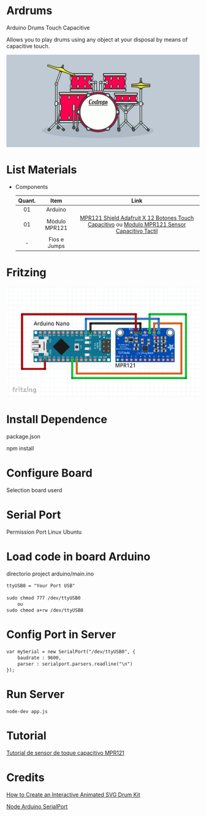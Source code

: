 # Ardrums
Arduino Drums Touch Capacitive

Allows you to play drums using any object at your disposal by means of capacitive touch.

![Ardrums](https://github.com/rodriguesfas/ardrums/blob/master/screenshot/01.png)

# List Materials

- Components

	|Quant. | Item          | Link |
	| :---: | :--:          | :--: |
	|  01   | Arduino       | []() |
	|  01   | Módulo MPR121 | [MPR121 Shield Adafruit X 12 Botones Touch Capacitivo](http://teslabem.com/productos/arduino/mpr121-adafruit-12-touch-shield.html) ou [Modulo MPR121 Sensor Capacitivo Tactil](https://naylampmechatronics.com/sensores/173-modulo-mpr121-sensor-capacitivo-tactil.html) |
	|   -   | Fios e Jumps  | []() |

# Fritzing

![Fritzing](https://github.com/rodriguesfas/ardrums/blob/master/screenshot/02.png)

# Install Dependence 
package.json

npm install

# Configure Board
Selection board userd

# Serial Port
Permission Port Linux Ubuntu

# Load code in board Arduino
directorio project arduino/main.ino

	ttyUSB0 = "Your Port USB"

	sudo chmod 777 /dev/ttyUSB0
		ou
	sudo chmod a+rw /dev/ttyUSB0

# Config Port in Server

	var mySerial = new SerialPort("/dev/ttyUSB0", {
		baudrate : 9600,
		parser : serialport.parsers.readline("\n")
	});

# Run Server

	node-dev app.js

# Tutorial
[Tutorial de sensor de toque capacitivo MPR121](https://naylampmechatronics.com/blog/30_Tutorial-sensor-t%C3%A1ctil-capacitivo-MPR121.html)

# Credits
[How to Create an Interactive Animated SVG Drum Kit](https://tympanus.net/codrops/2016/03/16/interactive-animated-svg-drum-kit/)

[Node Arduino SerialPort](https://github.com/FaztWeb/node-arduino-serialport)